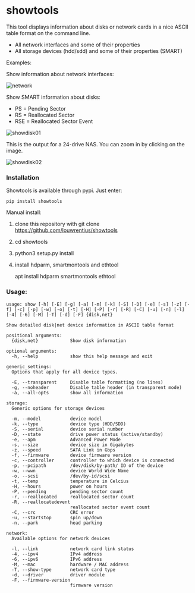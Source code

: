 # showtools
This tool displays information about disks or network cards in a nice
ASCII table format on the command line. 

- All network interfaces and some of their properties
- All storage devices (hdd/sdd) and some of their properties (SMART)

Examples:

Show information about network interfaces:

![network][netw]

[netw]: http://louwrentius.com/static/images/showtools/shownet.png

Show SMART information about disks:

- PS = Pending Sector
- RS = Reallocated Sector
- RSE = Reallocated Sector Event

![showdisk01][1]

[1]: http://louwrentius.com/static/images/showtools/showdisk01.png

This is the output for a 24-drive NAS. You can zoom in by clicking on the image.

![showdisk02][2]

[2]: http://louwrentius.com/static/images/showtools/showdisk02.png

### Installation

Showtools is available through pypi.
Just enter: 

    pip install showtools

Manual install:

1. clone this repository with git clone https://github.com/louwrentius/showtools
2. cd showtools
3. python3 setup.py install
4. install hdparm, smartmontools and ethtool

    apt install hdparm smartmontools ethtool

### Usage:
```
usage: show [-h] [-E] [-g] [-a] [-m] [-k] [-S] [-D] [-e] [-s] [-z] [-f] [-c] [-p] [-w] [-o] [-t] [-H] [-P] [-r] [-R] [-C] [-u] [-n] [-l] [-4] [-6] [-M] [-T] [-d] [-F] {disk,net}

Show detailed disk|net device information in ASCII table format

positional arguments:
  {disk,net}            Show disk information

optional arguments:
  -h, --help            show this help message and exit

generic_settings:
  Options that apply for all device types.

  -E, --transparent     Disable table formatting (no lines)
  -g, --noheader        Disable table header (in transparent mode)
  -a, --all-opts        show all information

storage:
  Generic options for storage devices

  -m, --model           device model
  -k, --type            device type (HDD/SDD)
  -S, --serial          device serial number
  -D, --state           drive power status (active/standby)
  -e, --apm             Advanced Power Mode
  -s, --size            device size in Gigabytes
  -z, --speed           SATA Link in Gbps
  -f, --firmware        device firmware version
  -c, --controller      controller to which device is connected
  -p, --pcipath         /dev/disk/by-path/ ID of the device
  -w, --wwn             device World Wide Name
  -o, --scsi            /dev/by-id/scsi
  -t, --temp            temperature in Celcius
  -H, --hours           power on hours
  -P, --pending         pending sector count
  -r, --reallocated     reallocated sector count
  -R, --reallocatedevent
                        reallocated sector event count
  -C, --crc             CRC error
  -u, --startstop       spin up/down
  -n, --park            head parking

network:
  Available options for network devices

  -l, --link            network card link status
  -4, --ipv4            IPv4 address
  -6, --ipv6            IPv6 address
  -M, --mac             hardware / MAC address
  -T, --show-type       network card type
  -d, --driver          driver module
  -F, --firmware-version
                        firmware version
```

 